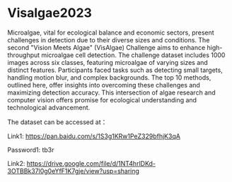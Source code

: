 # Visalgae2023

Microalgae, vital for ecological balance and economic sectors, present challenges in detection due to their diverse sizes and conditions. The second "Vision Meets Algae" (VisAlgae) Challenge aims to enhance high-throughput microalgae cell detection. The challenge dataset includes 1000 images across six classes, featuring microalgae of varying sizes and distinct features. Participants faced tasks such as detecting small targets, handling motion blur, and complex backgrounds. The top 10 methods, outlined here, offer insights into overcoming these challenges and maximizing detection accuracy. This intersection of algae research and computer vision offers promise for ecological understanding and technological advancement. 

The dataset can be accessed at：

Link1: https://pan.baidu.com/s/1S3g1KRw1PeZ329bfhjK3qA 

Password1: tb3r 

Link2: https://drive.google.com/file/d/1NT4hrlDKd-3OTBBk37l0g0eYfF1K7gje/view?usp=sharing


